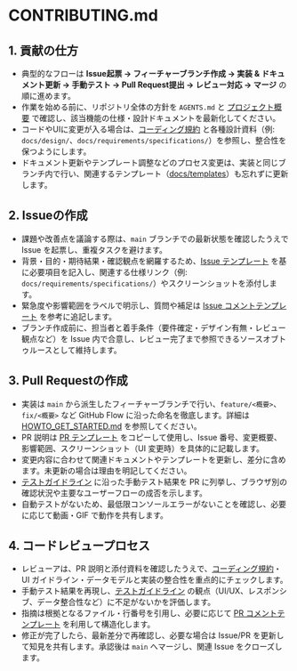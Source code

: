 # CONTRIBUTING.md

## 1. 貢献の仕方

-   典型的なフローは **Issue起票 → フィーチャーブランチ作成 → 実装 & ドキュメント更新 → 手動テスト → Pull Request提出 → レビュー対応 → マージ** の順に進めます。
-   作業を始める前に、リポジトリ全体の方針を `AGENTS.md` と [プロジェクト概要](README.md) で確認し、該当機能の仕様・設計ドキュメントを最新化してください。
-   コードやUIに変更が入る場合は、[コーディング規約](design/02_CODING_STANDARDS.md) と各種設計資料（例: `docs/design/`、`docs/requirements/specifications/`）を参照し、整合性を保つようにします。
-   ドキュメント更新やテンプレート調整などのプロセス変更は、実装と同じブランチ内で行い、関連するテンプレート（[docs/templates](templates/README.md)）も忘れずに更新します。

## 2. Issueの作成

-   課題や改善点を議論する際は、`main` ブランチでの最新状態を確認したうえで Issue を起票し、重複タスクを避けます。
-   背景・目的・期待結果・確認観点を網羅するため、[Issue テンプレート](templates/issue_body.md) を基に必要項目を記入し、関連する仕様リンク（例: `docs/requirements/specifications/`）やスクリーンショットを添付します。
-   緊急度や影響範囲をラベルで明示し、質問や補足は [Issue コメントテンプレート](templates/issue_comment_body.md) を参考に追記します。
-   ブランチ作成前に、担当者と着手条件（要件確定・デザイン有無・レビュー観点など）を Issue 内で合意し、レビュー完了まで参照できるソースオブトゥルースとして維持します。

## 3. Pull Requestの作成

-   実装は `main` から派生したフィーチャーブランチで行い、`feature/<概要>`、`fix/<概要>` など GitHub Flow に沿った命名を徹底します。詳細は [HOWTO_GET_STARTED.md](HOWTO_GET_STARTED.md) を参照してください。
-   PR 説明は [PR テンプレート](templates/pr_body.md) をコピーして使用し、Issue 番号、変更概要、影響範囲、スクリーンショット（UI 変更時）を具体的に記載します。
-   変更内容に合わせて関連ドキュメントやテンプレートを更新し、差分に含めます。未更新の場合は理由を明記してください。
-   [テストガイドライン](03_TESTING_GUIDELINES.md) に沿った手動テスト結果を PR に列挙し、ブラウザ別の確認状況や主要なユーザーフローの成否を示します。
-   自動テストがないため、最低限コンソールエラーがないことを確認し、必要に応じて動画・GIF で動作を共有します。

## 4. コードレビュープロセス

-   レビューアは、PR 説明と添付資料を確認したうえで、[コーディング規約](design/02_CODING_STANDARDS.md)・UI ガイドライン・データモデルと実装の整合性を重点的にチェックします。
-   手動テスト結果を再現し、[テストガイドライン](03_TESTING_GUIDELINES.md) の観点（UI/UX、レスポンシブ、データ整合性など）に不足がないかを評価します。
-   指摘は根拠となるファイル・行番号を引用し、必要に応じて [PR コメントテンプレート](templates/pr_comment_body.md) を利用して構造化します。
-   修正が完了したら、最新差分で再確認し、必要な場合は Issue/PR を更新して知見を共有します。承認後は `main` へマージし、関連 Issue をクローズします。

